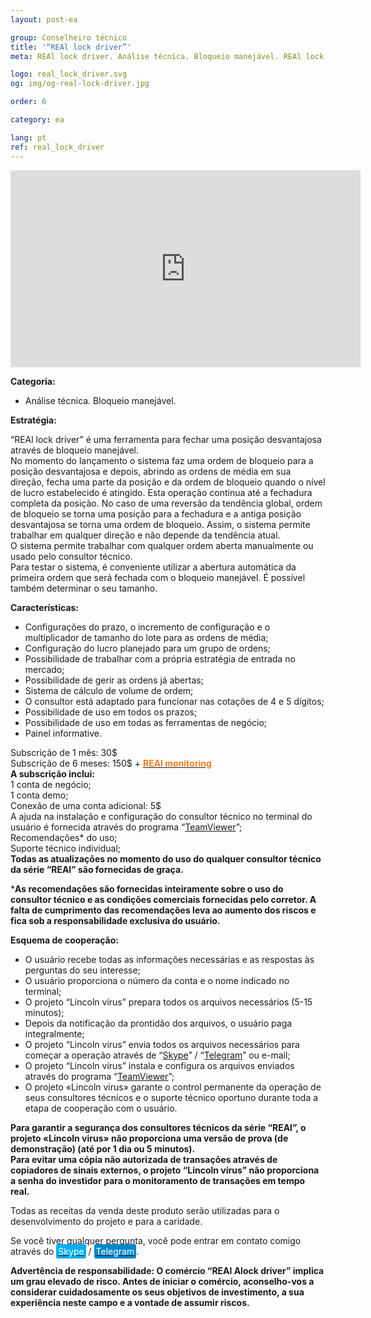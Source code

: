 ```yaml
---
layout: post-ea

group: Сonselheiro técnico
title: '“REAl lock driver”'
meta: REAl lock driver. Análise técnica. Bloqueio manejável. REAl lock driver é uma ferramenta para fechar uma posição desvantajosa através de bloqueio manejável. Todas as receitas da venda deste produto serão utilizadas para o desenvolvimento do projeto e para a caridade.

logo: real_lock_driver.svg
og: img/og-real-lock-driver.jpg

order: 6

category: ea

lang: pt
ref: real_lock_driver
---
```


<div class="video-container mb-3">
  <iframe class="mx-auto d-block" width="560" height="315" src="https://www.youtube.com/embed/G6Dqpv0mCGc?rel=0&amp;controls=2&amp;showinfo=0" frameborder="0" allow="autoplay; encrypted-media" allowfullscreen> </iframe>
</div>


**Categoria:**
  - Análise técnica. Bloqueio manejável.
  
**Estratégia:**

“REAl lock driver” é uma ferramenta para fechar uma posição desvantajosa através de bloqueio manejável.  
No momento do lançamento o sistema faz uma ordem de bloqueio para a posição desvantajosa e depois, abrindo as ordens de média em sua direção, fecha uma parte da posição e da ordem de bloqueio quando o nível de lucro estabelecido é atingido. Esta operação continua até a fechadura completa da posição. No caso de uma reversão da tendência global, ordem de bloqueio se torna uma posição para a fechadura e a antiga posição desvantajosa se torna uma ordem de bloqueio. Assim, o sistema permite trabalhar em qualquer direção e não depende da tendência atual.  
O sistema permite trabalhar com qualquer ordem aberta manualmente ou usado pelo consultor técnico.  
Para testar o sistema, é conveniente utilizar a abertura automática da primeira ordem que será fechada com o bloqueio manejável. É possível também determinar o seu tamanho.  

**Características:**
  - Configurações do prazo, o incremento de configuração e o multiplicador de tamanho do lote para as ordens de média;
  - Configuração do lucro planejado para um grupo de ordens;
  - Possibilidade de trabalhar com a própria estratégia de entrada no mercado;
  - Possibilidade de gerir as ordens já abertas;
  - Sistema de cálculo de volume de ordem;
  - O consultor está adaptado para funcionar nas cotações de 4 e 5 dígitos;
  - Possibilidade de uso em todos os prazos;
  - Possibilidade de uso em todas as ferramentas de negócio;
  - Painel informative.
  
Subscrição de 1 mês: 30$  
  Subscrição de 6 meses: 150$ + **<a href="https://lincolnvirus.com/projects/pt/forex/real_monitoring.html" target="_blank"><span style="color:#f07e20">REAl monitoring</span></a>**  
  **A subscrição inclui:**  
  1 conta de negócio;  
  1 conta demo;  
  Conexão de uma conta adicional: 5$  
  A ajuda na instalação e configuração do consultor técnico no terminal do usuário é fornecida através do programa “<a href="https://www.teamviewer.com/" target="_blank">TeamViewer</a>”;  
  Recomendações* do uso;  
  Suporte técnico individual;  
  **Todas as atualizações no momento do uso do qualquer consultor técnico da série “REAl” são fornecidas de graça.**
  
***As recomendações são fornecidas inteiramente sobre o uso do consultor técnico e as condições comerciais fornecidas pelo corretor. A falta de cumprimento das recomendações leva ao aumento dos riscos e fica sob a responsabilidade exclusiva do usuário.**

**Esquema de cooperação:**  

- O usuário recebe todas as informações necessárias e as respostas às perguntas do seu interesse;  
- O usuário proporciona o número da conta e o nome indicado no terminal;  
- O projeto “Lincoln vírus” prepara todos os arquivos necessários (5-15 minutos);  
- Depois da notificação da prontidão dos arquivos, o usuário paga integralmente;  
- O projeto “Lincoln vírus” envia todos os arquivos necessários para começar a operação através de “<a href="skype:chutkoy89?call" target="_blank">Skype</a>” / “<a href="https://t.me/chutkoy" target="_blank">Telegram</a>” ou e-mail;  
- O projeto “Lincoln vírus” instala e configura os arquivos enviados através do programa “<a href="https://www.teamviewer.com/" target="_blank">TeamViewer</a>”;  
- O projeto «Lincoln virus» garante o control permanente da operação de seus consultores técnicos e o suporte técnico oportuno durante toda a etapa de cooperação com o usuário.  

**Para garantir a segurança dos consultores técnicos da série “REAl”, o projeto «Lincoln virus» não proporciona uma versão de prova (de demonstração) (até por 1 dia ou 5 minutos).**  
**Para evitar uma cópia não autorizada de transações através de copiadores de sinais externos, o projeto “Lincoln vírus” não proporciona a senha do investidor para o monitoramento de transações em tempo real.**

Todas as receitas da venda deste produto serão utilizadas para o desenvolvimento do projeto e para a caridade.  

Se você tiver qualquer pergunta, você pode entrar em contato comigo através do <a href="skype:chutkoy89?call" target="_blank"><span style="background-color:#00aff0; color:white; padding:3px; border-radius: 3px">Skype</span></a> / <a href="https://t.me/chutkoy" target="_blank"><span style="background-color:#0088cc; color:white; padding:3px; border-radius: 3px">Telegram</span></a>.

**Advertência de responsabilidade: O comércio “REAl Alock driver” implica um grau elevado de risco. Antes de iniciar o comércio, aconselho-vos a considerar cuidadosamente os seus objetivos de investimento, a sua experiência neste campo e a vontade de assumir riscos.**

